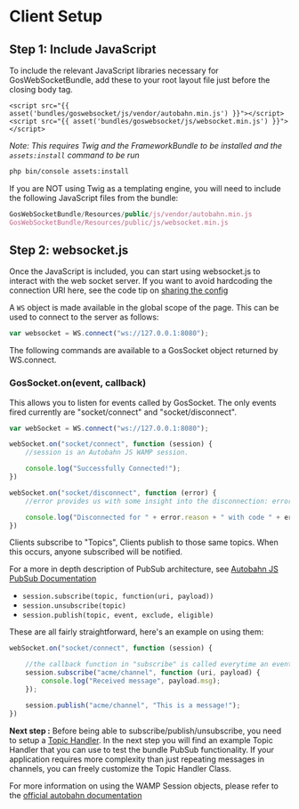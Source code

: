 # Client Setup

## Step 1: Include JavaScript
To include the relevant JavaScript libraries necessary for GosWebSocketBundle, add these to your root layout file just before the closing body tag.

```twig
<script src="{{ asset('bundles/goswebsocket/js/vendor/autobahn.min.js') }}"></script>
<script src="{{ asset('bundles/goswebsocket/js/websocket.min.js') }}"></script>
```

_Note: This requires Twig and the FrameworkBundle to be installed and the `assets:install` command to be run_

```sh
php bin/console assets:install
```

If you are NOT using Twig as a templating engine, you will need to include the following JavaScript files from the bundle:

```javascript
GosWebSocketBundle/Resources/public/js/vendor/autobahn.min.js
GosWebSocketBundle/Resources/public/js/websocket.min.js
```

## Step 2: websocket.js

Once the JavaScript is included, you can start using websocket.js to interact with the web socket server. If you want to avoid hardcoding the connection URI here, see the code tip on [sharing the config](code/SharingConfig.md)

A `WS` object is made available in the global scope of the page. This can be used to connect to the server as follows:

```javascript
var websocket = WS.connect("ws://127.0.0.1:8080");
```

The following commands are available to a GosSocket object returned by WS.connect.

### GosSocket.on(event, callback)

This allows you to listen for events called by GosSocket. The only events fired currently are "socket/connect" and "socket/disconnect".

```javascript
var webSocket = WS.connect("ws://127.0.0.1:8080");

webSocket.on("socket/connect", function (session) {
    //session is an Autobahn JS WAMP session.

    console.log("Successfully Connected!");
})

webSocket.on("socket/disconnect", function (error) {
    //error provides us with some insight into the disconnection: error.reason and error.code

    console.log("Disconnected for " + error.reason + " with code " + error.code);
})
```

Clients subscribe to "Topics", Clients publish to those same topics. When this occurs, anyone subscribed will be notified.

For a more in depth description of PubSub architecture, see [Autobahn JS PubSub Documentation](http://autobahn.ws/js/reference_wampv1.html)

* `session.subscribe(topic, function(uri, payload))`
* `session.unsubscribe(topic)`
* `session.publish(topic, event, exclude, eligible)`

These are all fairly straightforward, here's an example on using them:

```javascript
webSocket.on("socket/connect", function (session) {

    //the callback function in "subscribe" is called everytime an event is published in that channel.
    session.subscribe("acme/channel", function (uri, payload) {
        console.log("Received message", payload.msg);
    });

    session.publish("acme/channel", "This is a message!");
})
```

**Next step :** Before being able to subscribe/publish/unsubscribe, you need to setup a [Topic Handler](TopicSetup.md). In the next step you will find an example Topic Handler that you can use to test the bundle PubSub functionality. If your application requires more complexity than just repeating messages in channels, you can freely customize the Topic Handler Class.

For more information on using the WAMP Session objects, please refer to the [official autobahn documentation](http://autobahn.ws/js)

